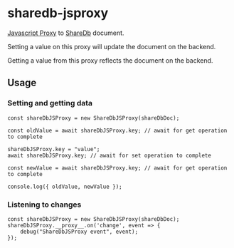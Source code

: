 # sharedb-jsproxy

[Javascript Proxy](https://developer.mozilla.org/en-US/docs/Web/JavaScript/Reference/Global_Objects/Proxy) to [ShareDb](https://github.com/share/sharedb) document.  

Setting a value on this proxy will update the document on the backend. 
 
Getting a value from this proxy reflects the document on the backend.  

## Usage

### Setting and getting data
```
const shareDbJSProxy = new ShareDbJSProxy(shareDbDoc);

const oldValue = await shareDbJSProxy.key; // await for get operation to complete

shareDbJSProxy.key = "value";
await shareDbJSProxy.key; // await for set operation to complete

const newValue = await shareDbJSProxy.key; // await for get operation to complete

console.log({ oldValue, newValue });
```

### Listening to changes
```
const shareDbJSProxy = new ShareDbJSProxy(shareDbDoc);
shareDbJSProxy.__proxy__.on('change', event => {
	debug("ShareDbJSProxy event", event);
});
```

